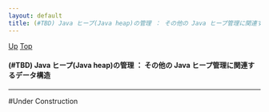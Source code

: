 ```yaml
---
layout: default
title: (#TBD) Java ヒープ(Java heap)の管理 ： その他の Java ヒープ管理に関連するデータ構造
---
```

[Up](no3718kvd.html) [Top](../index.html)

#### (#TBD) Java ヒープ(Java heap)の管理 ： その他の Java ヒープ管理に関連するデータ構造

--- 
#Under Construction







